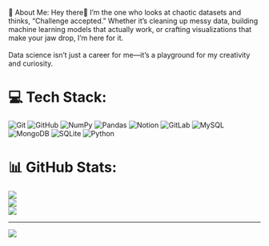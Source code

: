 💫 About Me:
Hey there👋 
I’m the one who looks at chaotic datasets and thinks, “Challenge accepted.” Whether it’s cleaning up messy data, building machine learning models that actually work, or crafting visualizations that make your jaw drop, I’m here for it.<br><br>Data science isn’t just a career for me—it’s a playground for my creativity and curiosity.


# 💻 Tech Stack:
![Git](https://img.shields.io/badge/git-%23F05033.svg?style=for-the-badge&logo=git&logoColor=white) ![GitHub](https://img.shields.io/badge/github-%23121011.svg?style=for-the-badge&logo=github&logoColor=white) ![NumPy](https://img.shields.io/badge/numpy-%23013243.svg?style=for-the-badge&logo=numpy&logoColor=white) ![Pandas](https://img.shields.io/badge/pandas-%23150458.svg?style=for-the-badge&logo=pandas&logoColor=white) ![Notion](https://img.shields.io/badge/Notion-%23000000.svg?style=for-the-badge&logo=notion&logoColor=white) ![GitLab](https://img.shields.io/badge/gitlab-%23181717.svg?style=for-the-badge&logo=gitlab&logoColor=white) ![MySQL](https://img.shields.io/badge/mysql-4479A1.svg?style=for-the-badge&logo=mysql&logoColor=white) ![MongoDB](https://img.shields.io/badge/MongoDB-%234ea94b.svg?style=for-the-badge&logo=mongodb&logoColor=white) ![SQLite](https://img.shields.io/badge/sqlite-%2307405e.svg?style=for-the-badge&logo=sqlite&logoColor=white) ![Python](https://img.shields.io/badge/python-3670A0?style=for-the-badge&logo=python&logoColor=ffdd54)
# 📊 GitHub Stats:
![](https://github-readme-stats.vercel.app/api?username=rosedatahub&theme=dark&hide_border=false&include_all_commits=false&count_private=false)<br/>
![](https://github-readme-streak-stats.herokuapp.com/?user=rosedatahub&theme=dark&hide_border=false)<br/>
![](https://github-readme-stats.vercel.app/api/top-langs/?username=rosedatahub&theme=dark&hide_border=false&include_all_commits=false&count_private=false&layout=compact)

---
[![](https://visitcount.itsvg.in/api?id=rosedatahub&icon=4&color=5)](https://visitcount.itsvg.in)

<!-- Proudly created with GPRM ( https://gprm.itsvg.in ) -->
